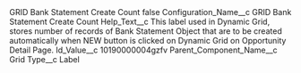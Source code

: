<?xml version="1.0" encoding="UTF-8"?>
<CustomMetadata xmlns="http://soap.sforce.com/2006/04/metadata" xmlns:xsi="http://www.w3.org/2001/XMLSchema-instance" xmlns:xsd="http://www.w3.org/2001/XMLSchema">
    <label>GRID Bank Statement Create Count</label>
    <protected>false</protected>
    <values>
        <field>Configuration_Name__c</field>
        <value xsi:type="xsd:string">GRID Bank Statement Create Count</value>
    </values>
    <values>
        <field>Help_Text__c</field>
        <value xsi:type="xsd:string">This label used in Dynamic Grid, stores number of records of Bank Statement Object that are to be created automatically when NEW button is clicked on Dynamic Grid on Opportunity Detail Page.</value>
    </values>
    <values>
        <field>Id_Value__c</field>
        <value xsi:type="xsd:string">10190000004gzfv</value>
    </values>
    <values>
        <field>Parent_Component_Name__c</field>
        <value xsi:type="xsd:string">Grid</value>
    </values>
    <values>
        <field>Type__c</field>
        <value xsi:type="xsd:string">Label</value>
    </values>
</CustomMetadata>
